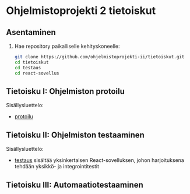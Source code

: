 # Ohjelmistoprojekti 2 tietoiskut

## Asentaminen

1. Hae repository paikalliselle kehityskoneelle:
   ```bash
   git clone https://github.com/ohjelmistoprojekti-ii/tietoiskut.git
   cd tietoiskut
   cd testaus
   cd react-sovellus

## Tietoisku I: Ohjelmiston protoilu
Sisällysluettelo:
- [protoilu](protoilu/README.md)


## Tietoisku II: Ohjelmiston testaaminen

Sisällysluettelo:
- [testaus](https://github.com/ohjelmistoprojekti-ii/tietoiskut/tree/main/testaus/react-sovellus) sisältää yksinkertaisen React-sovelluksen, johon harjoituksena tehdään yksikkö- ja integrointitestit

## Tietoisku III: Automaatiotestaaminen

